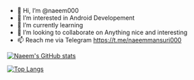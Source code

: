 - 👋 Hi, I’m @naeem000
- 👀 I’m interested in Android Developement
- 🌱 I’m currently learning
- 💞️ I’m looking to collaborate on Anything nice and interesting
- 📫 Reach me via Telegram  https://t.me/naeemmansuri000

[![Naeem's GitHub stats](https://github-readme-stats.vercel.app/api?username=naeem000&count_private=true&count_public=true&show_icons=true&theme=default)](https://github.com/anuraghazra/github-readme-stats)

[![Top Langs](https://github-readme-stats.vercel.app/api/top-langs/?username=naeem000&langs_count=8&layout=compact&theme=default)](https://github.com/anuraghazra/github-readme-stats)

<!---
naeem000/naeem000 is a ✨ special ✨ repository because its `README.md` (this file) appears on your GitHub profile.
You can click the Preview link to take a look at your changes.
--->
